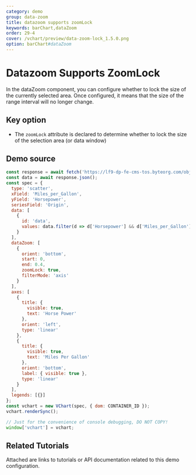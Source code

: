```yaml
---
category: demo
group: data-zoom
title: datazoom supports zoomLock
keywords: barChart,dataZoom
order: 29-4
cover: /vchart/preview/data-zoom-lock_1.5.0.png
option: barChart#dataZoom
---
```


# Datazoom Supports ZoomLock

In the dataZoom component, you can configure whether to lock the size of the currently selected area. Once configured, it means that the size of the range interval will no longer change.

## Key option

- The `zoomLock` attribute is declared to determine whether to lock the size of the selection area (or data window)

## Demo source

```javascript livedemo
const response = await fetch('https://lf9-dp-fe-cms-tos.byteorg.com/obj/bit-cloud/cars.json');
const data = await response.json();
const spec = {
  type: 'scatter',
  xField: 'Miles_per_Gallon',
  yField: 'Horsepower',
  seriesField: 'Origin',
  data: [
    {
      id: 'data',
      values: data.filter(d => d['Horsepower'] && d['Miles_per_Gallon'])
    }
  ],
  dataZoom: [
    {
      orient: 'bottom',
      start: 0,
      end: 0.4,
      zoomLock: true,
      filterMode: 'axis'
    }
  ],
  axes: [
    {
      title: {
        visible: true,
        text: 'Horse Power'
      },
      orient: 'left',
      type: 'linear'
    },
    {
      title: {
        visible: true,
        text: 'Miles Per Gallon'
      },
      orient: 'bottom',
      label: { visible: true },
      type: 'linear'
    }
  ],
  legends: [{}]
};
const vchart = new VChart(spec, { dom: CONTAINER_ID });
vchart.renderSync();

// Just for the convenience of console debugging, DO NOT COPY!
window['vchart'] = vchart;
```

## Related Tutorials

Attached are links to tutorials or API documentation related to this demo configuration.
